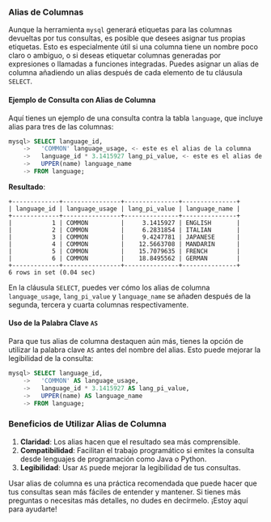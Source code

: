 ### Alias de Columnas

Aunque la herramienta `mysql` generará etiquetas para las columnas devueltas por tus consultas, es posible que desees asignar tus propias etiquetas. Esto es especialmente útil si una columna tiene un nombre poco claro o ambiguo, o si deseas etiquetar columnas generadas por expresiones o llamadas a funciones integradas. Puedes asignar un alias de columna añadiendo un alias después de cada elemento de tu cláusula `SELECT`.

#### Ejemplo de Consulta con Alias de Columna

Aquí tienes un ejemplo de una consulta contra la tabla `language`, que incluye alias para tres de las columnas:

```sql
mysql> SELECT language_id,
    ->   'COMMON' language_usage, <- este es el alias de la columna
    ->   language_id * 3.1415927 lang_pi_value, <- este es el alias de la columna
    ->   UPPER(name) language_name
    -> FROM language;
```

**Resultado**:

```
+-------------+----------------+---------------+---------------+
| language_id | language_usage | lang_pi_value | language_name |
+-------------+----------------+---------------+---------------+
|           1 | COMMON         |     3.1415927 | ENGLISH       |
|           2 | COMMON         |     6.2831854 | ITALIAN       |
|           3 | COMMON         |     9.4247781 | JAPANESE      |
|           4 | COMMON         |    12.5663708 | MANDARIN      |
|           5 | COMMON         |    15.7079635 | FRENCH        |
|           6 | COMMON         |    18.8495562 | GERMAN        |
+-------------+----------------+---------------+---------------+
6 rows in set (0.04 sec)
```

En la cláusula `SELECT`, puedes ver cómo los alias de columna `language_usage`, `lang_pi_value` y `language_name` se añaden después de la segunda, tercera y cuarta columnas respectivamente.

#### Uso de la Palabra Clave `AS`

Para que tus alias de columna destaquen aún más, tienes la opción de utilizar la palabra clave `AS` antes del nombre del alias. Esto puede mejorar la legibilidad de la consulta:

```sql
mysql> SELECT language_id,
    ->   'COMMON' AS language_usage,
    ->   language_id * 3.1415927 AS lang_pi_value,
    ->   UPPER(name) AS language_name
    -> FROM language;
```

### Beneficios de Utilizar Alias de Columna

1. **Claridad**: Los alias hacen que el resultado sea más comprensible.
2. **Compatibilidad**: Facilitan el trabajo programático si emites la consulta desde lenguajes de programación como Java o Python.
3. **Legibilidad**: Usar `AS` puede mejorar la legibilidad de tus consultas.

Usar alias de columna es una práctica recomendada que puede hacer que tus consultas sean más fáciles de entender y mantener. Si tienes más preguntas o necesitas más detalles, no dudes en decírmelo. ¡Estoy aquí para ayudarte!